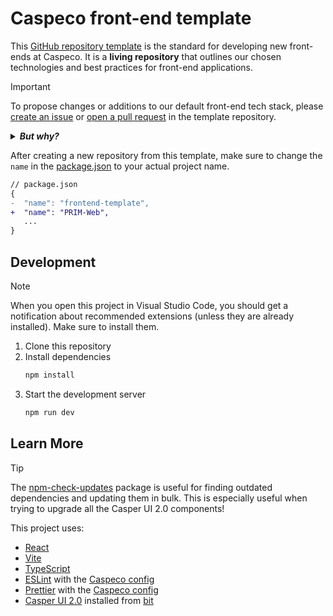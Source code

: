 <!-- Change this title to match your project -->

# Caspeco front-end template

<!-- YOU SHOULD REMOVE THIS INFORMATION ABOUT THE TEMPLATE AFTER CREATING A NEW REPOSITORY -->
<!-- FROM HERE ... -->

This [GitHub repository template](https://docs.github.com/en/repositories/creating-and-managing-repositories/creating-a-repository-from-a-template) is the standard for developing new front-ends at Caspeco. It is a **living repository** that outlines our chosen technologies and best practices for front-end applications.

> [!IMPORTANT]
> To propose changes or additions to our default front-end tech stack, please [create an issue](https://github.com/Caspeco/Frontend-Template/issues) or [open a pull request](https://github.com/Caspeco/Frontend-Template/pulls) in the template repository.
>
> <details>
>    <summary>
>        <strong><em>But why?</em></strong>
>    </summary>
>
> To improve our front-end consistency at Caspeco, [we](## "Anders Hassis, Emma Uddesson, Jesper Pettersson, Kalle Freij, Kristofer Sundequist, Ludvig Norinder, Marcus Otterström, Mattias Hising, Niklas Mattsson, Robin Ramsell, Sara Liljefors, Tobias Bergström, Zyrica Drevin") have selected technologies collaboratively, found in this repository. This offers several advantages:
>
> - New projects can be started quicker as there are fewer decisions to make.
> - It simplifies the onboarding of new and transitioning developers.
> - It standardizes the deployment process for DevOps.
> - It ensures well-informed technology and convention choices through collective decision-making, eliminating repetitive discussions for each new project.
>
> The meeting notes from technology evaluation meetings can be found here:
>
> 1. https://caspeco.atlassian.net/wiki/spaces/C360/pages/3910959132/2024-01-31+Frontendramverk-utv+rdering
> 2. https://caspeco.atlassian.net/wiki/spaces/C360/pages/4064346154/2024-04-10+Utv+rdering+NextJS
>
> </details>

After creating a new repository from this template, make sure to change the `name` in the [package.json](package.json#L2) to your actual project name.

```diff
// package.json
{
-  "name": "frontend-template",
+  "name": "PRIM-Web",
   ...
}
```

<!-- ... TO HERE -->

## Development

> [!NOTE]
> When you open this project in Visual Studio Code, you should get a notification about recommended extensions (unless they are already installed). Make sure to install them.

1. Clone this repository
2. Install dependencies
   ```bash
   npm install
   ```
3. Start the development server
   ```bash
   npm run dev
   ```

## Learn More

> [!TIP]
> The [npm-check-updates](https://www.npmjs.com/package/npm-check-updates) package is useful for finding outdated dependencies and updating them in bulk. This is especially useful when trying to upgrade all the Casper UI 2.0 components!

This project uses:

- [React](https://react.dev/)
- [Vite](https://vitejs.dev/)
- [TypeScript](https://www.typescriptlang.org/)
- [ESLint](https://eslint.org/) with the [Caspeco config](https://github.com/Caspeco/eslint-config)
- [Prettier](https://prettier.io/) with the [Caspeco config](https://github.com/Caspeco/prettier-config)
- [Casper UI 2.0](https://github.com/Caspeco/casper-ui-library) installed from [bit](https://bit.cloud/caspeco/casper-ui-library)
